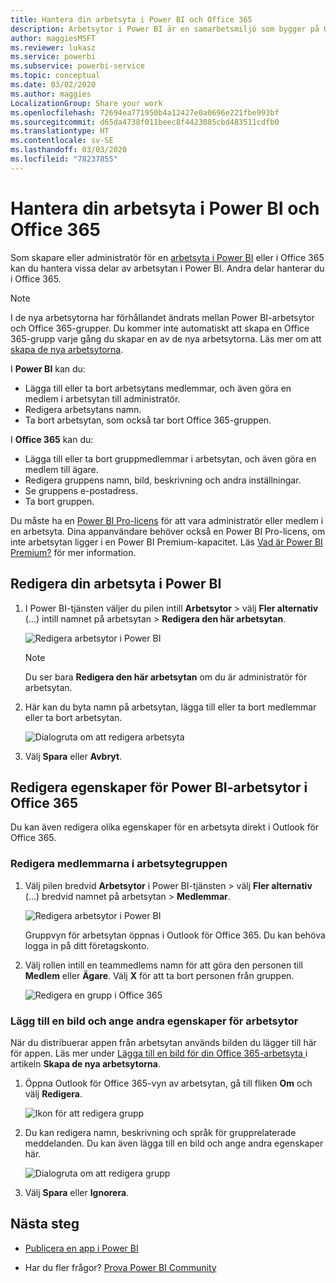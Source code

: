 ```yaml
---
title: Hantera din arbetsyta i Power BI och Office 365
description: Arbetsytor i Power BI är en samarbetsmiljö som bygger på Office 365-grupper. Hantera dina arbetsytor i Power BI och Office 365.
author: maggiesMSFT
ms.reviewer: lukasz
ms.service: powerbi
ms.subservice: powerbi-service
ms.topic: conceptual
ms.date: 03/02/2020
ms.author: maggies
LocalizationGroup: Share your work
ms.openlocfilehash: 72694ea771950b4a12427e0a0696e221fbe993bf
ms.sourcegitcommit: d65da4738f011beec8f4423085cbd483511cdfb0
ms.translationtype: HT
ms.contentlocale: sv-SE
ms.lasthandoff: 03/03/2020
ms.locfileid: "78237855"
---
```

# <a name="manage-your-workspace-in-power-bi-and-office-365"></a>Hantera din arbetsyta i Power BI och Office 365

Som skapare eller administratör för en [arbetsyta i Power BI](service-create-distribute-apps.md) eller i Office 365 kan du hantera vissa delar av arbetsytan i Power BI. Andra delar hanterar du i Office 365.

> [!NOTE]
> I de nya arbetsytorna har förhållandet ändrats mellan Power BI-arbetsytor och Office 365-grupper. Du kommer inte automatiskt att skapa en Office 365-grupp varje gång du skapar en av de nya arbetsytorna. Läs mer om att [skapa de nya arbetsytorna](service-create-the-new-workspaces.md).

I **Power BI** kan du:

* Lägga till eller ta bort arbetsytans medlemmar, och även göra en medlem i arbetsytan till administratör.
* Redigera arbetsytans namn.
* Ta bort arbetsytan, som också tar bort Office 365-gruppen.

I **Office 365** kan du:

* Lägga till eller ta bort gruppmedlemmar i arbetsytan, och även göra en medlem till ägare.
* Redigera gruppens namn, bild, beskrivning och andra inställningar.
* Se gruppens e-postadress.
* Ta bort gruppen.

Du måste ha en [Power BI Pro-licens](service-features-license-type.md) för att vara administratör eller medlem i en arbetsyta. Dina appanvändare behöver också en Power BI Pro-licens, om inte arbetsytan ligger i en Power BI Premium-kapacitet. Läs [Vad är Power BI Premium?](service-premium-what-is.md) för mer information.

## <a name="edit-your-workspace-in-power-bi"></a>Redigera din arbetsyta i Power BI

1. I Power BI-tjänsten väljer du pilen intill **Arbetsytor** > välj **Fler alternativ** (…) intill namnet på arbetsytan > **Redigera den här arbetsytan**.

   ![Redigera arbetsytor i Power BI](media/service-manage-app-workspace-in-power-bi-and-office-365/power-bi-app-ellipsis.png)

   > [!NOTE]
   > Du ser bara **Redigera den här arbetsytan** om du är administratör för arbetsytan.

1. Här kan du byta namn på arbetsytan, lägga till eller ta bort medlemmar eller ta bort arbetsytan.

   ![Dialogruta om att redigera arbetsyta](media/service-manage-app-workspace-in-power-bi-and-office-365/power-bi-app-edit-workspace.png)

1. Välj **Spara** eller **Avbryt**.

## <a name="edit-power-bi-workspace-properties-in-office-365"></a>Redigera egenskaper för Power BI-arbetsytor i Office 365

Du kan även redigera olika egenskaper för en arbetsyta direkt i Outlook för Office 365.

### <a name="edit-the-members-of-the-workspace-group"></a>Redigera medlemmarna i arbetsytegruppen

1. Välj pilen bredvid **Arbetsytor** i Power BI-tjänsten > välj **Fler alternativ** (…) bredvid namnet på arbetsytan > **Medlemmar**.

   ![Redigera arbetsytor i Power BI](media/service-manage-app-workspace-in-power-bi-and-office-365/power-bi-app-ellipsis-members.png)

   Gruppvyn för arbetsytan öppnas i Outlook för Office 365. Du kan behöva logga in på ditt företagskonto.

1. Välj rollen intill en teammedlems namn för att göra den personen till **Medlem** eller **Ägare**. Välj **X** för att ta bort personen från gruppen.

   ![Redigera en grupp i Office 365](media/service-manage-app-workspace-in-power-bi-and-office-365/pbi_managegroupo365.png)

### <a name="add-an-image-and-set-other-workspace-properties"></a>Lägg till en bild och ange andra egenskaper för arbetsytor

När du distribuerar appen från arbetsytan används bilden du lägger till här för appen. Läs mer under [Lägga till en bild för din Office 365-arbetsyta ](service-create-workspaces.md#add-an-image-to-your-office-365-workspace-optional) i artikeln **Skapa de nya arbetsytorna**.

1. Öppna Outlook för Office 365-vyn av arbetsytan, gå till fliken **Om** och välj **Redigera**.

    ![Ikon för att redigera grupp](media/service-manage-app-workspace-in-power-bi-and-office-365/pbi_editgroupo365.png)
1. Du kan redigera namn, beskrivning och språk för grupprelaterade meddelanden. Du kan även lägga till en bild och ange andra egenskaper här.

   ![Dialogruta om att redigera grupp](media/service-manage-app-workspace-in-power-bi-and-office-365/pbi_editgrpo365dialog.png)

1. Välj **Spara** eller **Ignorera**.

## <a name="next-steps"></a>Nästa steg

* [Publicera en app i Power BI](service-create-distribute-apps.md)

* Har du fler frågor? [Prova Power BI Community](https://community.powerbi.com/)
